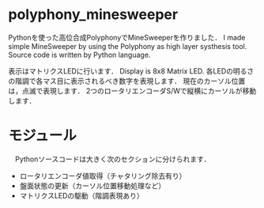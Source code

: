 # polyphony_minesweeper

Pythonを使った高位合成PolyphonyでMineSweeperを作りました．
I made simple MineSweeper by using the Polyphony as high layer systhesis tool.
Source code is written by Python language.

表示はマトリクスLEDに行います．
Display is 8x8 Matrix LED.
各LEDの明るさの階調で各マス目に表示されるべき数字を表現します．
現在のカーソル位置は，点滅で表現します．
2つのロータリエンコーダS/Wで縦横にカーソルが移動します．

# モジュール
　Pythonソースコードは大きく次のセクションに分けられます．
- ロータリエンコーダ値取得（チャタリング除去有り）
- 盤面状態の更新（カーソル位置移動処理など）
- マトリクスLEDの駆動（階調表現あり）
